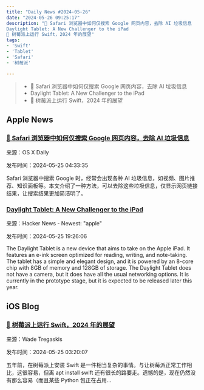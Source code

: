 ```yaml
---
title: "Daily News #2024-05-26"
date: "2024-05-26 09:25:17"
description: "🚫 Safari 浏览器中如何仅搜索 Google 网页内容，去除 AI 垃圾信息
Daylight Tablet: A New Challenger to the iPad
🌟 树莓派上运行 Swift，2024 年的展望"
tags: 
- 'Swift'
- 'Tablet'
- 'Safari'
- '树莓派'

---
```


> - 🚫 Safari 浏览器中如何仅搜索 Google 网页内容，去除 AI 垃圾信息
> - Daylight Tablet: A New Challenger to the iPad
> - 🌟 树莓派上运行 Swift，2024 年的展望

## Apple News

### [🚫 Safari 浏览器中如何仅搜索 Google 网页内容，去除 AI 垃圾信息](https://osxdaily.com/2024/05/24/search-web-google-no-ai-junk-clutter-safari-mac/)

来源：OS X Daily

发布时间：2024-05-25 04:33:35

Safari 浏览器中搜索 Google 时，经常会出现各种 AI 垃圾信息，如视频、图片推荐、知识面板等。本文介绍了一种方法，可以去除这些垃圾信息，仅显示网页链接结果，让搜索结果更加简洁明了。

### [Daylight Tablet: A New Challenger to the iPad](https://om.co/2024/05/18/daylight-tablet/)

来源：Hacker News - Newest: "apple"

发布时间：2024-05-25 19:26:06

The Daylight Tablet is a new device that aims to take on the Apple iPad. It features an e-ink screen optimized for reading, writing, and note-taking. The tablet has a simple and elegant design, and it is powered by an 8-core chip with 8GB of memory and 128GB of storage. The Daylight Tablet does not have a camera, but it does have all the usual networking options. It is currently in the prototype stage, but it is expected to be released later this year.

## iOS Blog

### [🌟 树莓派上运行 Swift，2024 年的展望](https://wadetregaskis.com/swift-on-a-raspberry-pi-in-2024/)

来源：Wade Tregaskis

发布时间：2024-05-25 03:20:07

五年前，在树莓派上安装 Swift 是一件相当复杂的事情。与让树莓派正常工作相比，这很容易，但离 apt install swift 还有很长的路要走。遗憾的是，现在仍然没有那么容易（而且某些 Python 包正在占用...
